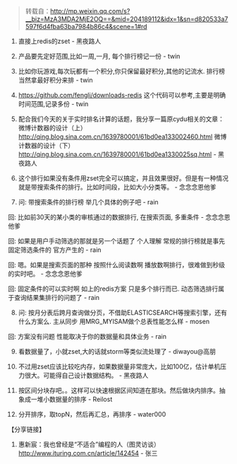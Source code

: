 > 转载自：<http://mp.weixin.qq.com/s?__biz=MzA3MDA2MjE2OQ==&mid=204189112&idx=1&sn=d820533a7597f6d4fba63ba7984b86c4&scene=1#rd>

1. 直接上redis的zset - 黑夜路人

2. 产品要先定好范围,比如一周,一月, 每个排行榜记一份 - twin

3. 比如你玩游戏,每次玩都有一个积分,你只保留最好积分,其他的记流水. 排行榜当然拿最好积分来排 - twin

4. https://github.com/fengli/downloads-redis 这个代码可以参考,主要是明确时间范围,记录多份 - twin

5. 配合我们今天的关于实时排名计算的话题，我分享一篇原cydu相关的文章：
微博计数器的设计（上）http://qing.blog.sina.com.cn/1639780001/61bd0ea133002460.html
微博计数器的设计（下）http://qing.blog.sina.com.cn/1639780001/61bd0ea1330025sq.html - 黑夜路人

6. 这个排行如果没有条件用zset完全可以搞定，并且效果很好。但是有一种情况就是带搜索条件的排行。比如时间段，比如大小分类等。 - 念念念恩他爹

7. 问: 带搜索条件的排行榜 举几个具体的例子吧 - rain

回: 比如前30天的某小类的审核通过的数据排行, 在搜索页面, 多重条件 - 念念念恩他爹

回: 如果是用户手动筛选的那就是另一个话题了 个人理解
常规的排行榜就是事先固定筛选条件的 官方产生的 - rain

回: 嗯。如果是搜索页面的那种 按照什么阅读数啊 播放数啊排行，很难做到秒级的实时吧。 - 念念念恩他爹

回: 固定条件的可以实时啊 如上的redis方案 只是多个排行而已. 动态筛选排行属于查询结果集排行的问题了 - rain

8. 问: 按月分表后跨月查询做分页，不借助ELASTICSEARCH等搜索引擎，还有什么方案么. 主从同步 用MRG_MYISAM做个总表性能怎么样 - mosen

回: 方案没有问题 性能取决于你的数据量和具体业务 - rain

9. 看数据量了，小就zset,大的话就storm等类似流处理了 - diwayou@高朋

10. 不过用zset应该比较吃内存，如果数据量非常庞大，比如100亿，估计单机压力很大。可能得自己设计数据结构。 - 黑夜路人

11. 按区间分块存吧。。这样可以快速根据区间知道在那块。然后做块内排序。抽象成一堆小数据量的排序 - Reilost

12. 分开排序，取topN，然后再汇总，再排序 - water000

【分享链接】

1. 惠新宸：我也曾经是“不适合”编程的人（图灵访谈） http://www.ituring.com.cn/article/142454 - 张三
